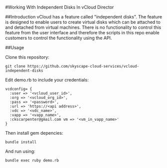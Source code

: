 #Working With Independent Disks In vCloud Director

##Introduction
vCloud has a feature called "independent disks". The feature is designed
to enable users to create virtual disks which can be attached to and
detached from virtual machines. There is no functionality to control
this feature from the user interface and therefore the scripts in this
repo enable customers to control the functionality using the API.

##Usage

Clone this repository:

```
git clone https://github.com/skyscape-cloud-services/vcloud-independent-disks
```

Edit demo.rb to include your credentials:

```
vcdconfig= {
  :user => '<vcloud_user_id>',
  :org => '<vcloud_org_id>',
  :pass => '<password>',
  :url => 'https://<api address>',
  :vdc => '<vdc_name>',
  :vapp => '<vapp_name>',
  :ckscarpenter@gmail.com vm => '<vm_in_vapp_name>'
}
```

Then install gem depencies:

```
bundle install
```

And run using:

```
bundle exec ruby demo.rb
```

